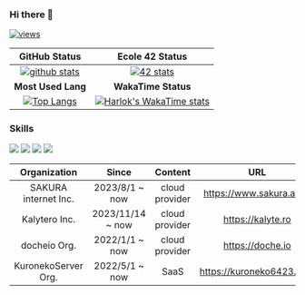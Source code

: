 ### Hi there 👋
[![views](https://komarev.com/ghpvc/?username=seyukun)](https://github.com/esyukun/)

| GitHub Status | Ecole 42 Status |
| :---: | :---: |
| [![github stats](https://github-readme-stats.vercel.app/api?username=seyukun&count_private=true&show_icons=true&theme=radical)](https://github.com/esyukun/) | [![42 stats](https://badge42.coday.fr/api/v2/clreml541213701p4wo594ilq/stats?cursusId=21&coalitionId=310)](https://github.com/esyukun/) |
| **Most Used Lang** | **WakaTime Status** |
| [![Top Langs](https://github-readme-stats.vercel.app/api/top-langs/?username=seyukun&layout=compact)](https://github.com/esyukun/) | [![Harlok's WakaTime stats](https://github-readme-stats.vercel.app/api/wakatime?username=seyukun)](https://github.com/anuraghazra/github-readme-stats) |
### Skills

![](https://img.shields.io/badge/-Docker-EEE.svg?logo=docker&style=flat) ![](https://img.shields.io/badge/-Kubernetes-EEE.svg?logo=kubernetes&style=flat) ![](https://img.shields.io/badge/-Visual%20Studio%20Code-007ACC.svg?logo=visual-studio-code&style=flat) ![](https://img.shields.io/badge/-Linux-6C6694.svg?logo=linux&style=flat) 

| Organization | Since | Content | URL |
| :---: | :---: | :---: | :---: |
| SAKURA internet Inc. | 2023/8/1 ~ now | cloud provider | https://www.sakura.ad.jp |
| Kalytero Inc. | 2023/11/14 ~ now | cloud provider | https://kalyte.ro |
| docheio Org. | 2022/1/1 ~ now | cloud provider | https://doche.io |
| KuronekoServer Org. | 2022/5/1 ~ now | SaaS | https://kuroneko6423.com |
